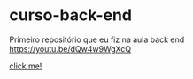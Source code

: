 # curso-back-end
Primeiro repositório que eu fiz na aula back end https://youtu.be/dQw4w9WgXcQ

<a href='https://www.google.com/url?sa=i&url=https%3A%2F%2Fmarketplace.secondlife.com%2Fpt-BR%2Fp%2FYouve-Been-Gnomed%2F15936175%3Flang%3Dpt-BR&psig=AOvVaw3jxZOJGMjXQ1IiyeuE2LO2&ust=1676405150449000&source=images&cd=vfe&ved=0CA0QjRxqFwoTCJCU5f6lk_0CFQAAAAAdAAAAABAH'> click me!
